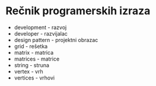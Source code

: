 # Rečnik programerskih izraza

* development - razvoj
* developer - razvijalac
* design pattern - projektni obrazac
* grid - rešetka
* matrix - matrica
* matrices - matrice
* string - struna
* vertex - vrh
* vertices - vrhovi
